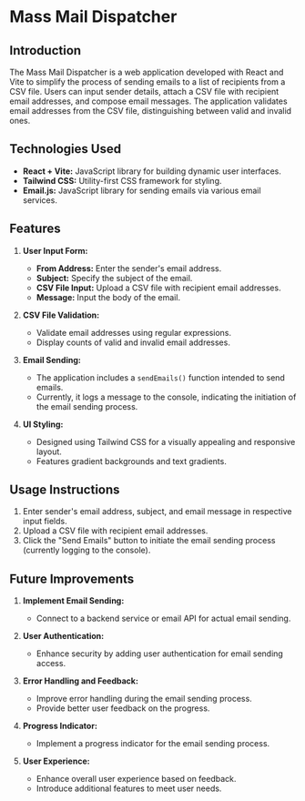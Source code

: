 # Mass Mail Dispatcher

## Introduction

The Mass Mail Dispatcher is a web application developed with React and Vite to simplify the process of sending emails to a list of recipients from a CSV file. Users can input sender details, attach a CSV file with recipient email addresses, and compose email messages. The application validates email addresses from the CSV file, distinguishing between valid and invalid ones.

## Technologies Used

- **React + Vite:** JavaScript library for building dynamic user interfaces.
- **Tailwind CSS:** Utility-first CSS framework for styling.
- **Email.js:** JavaScript library for sending emails via various email services.

## Features

1. **User Input Form:**
   - **From Address:** Enter the sender's email address.
   - **Subject:** Specify the subject of the email.
   - **CSV File Input:** Upload a CSV file with recipient email addresses.
   - **Message:** Input the body of the email.

2. **CSV File Validation:**
   - Validate email addresses using regular expressions.
   - Display counts of valid and invalid email addresses.

3. **Email Sending:**
   - The application includes a `sendEmails()` function intended to send emails.
   - Currently, it logs a message to the console, indicating the initiation of the email sending process.

4. **UI Styling:**
   - Designed using Tailwind CSS for a visually appealing and responsive layout.
   - Features gradient backgrounds and text gradients.

## Usage Instructions

1. Enter sender's email address, subject, and email message in respective input fields.
2. Upload a CSV file with recipient email addresses.
3. Click the "Send Emails" button to initiate the email sending process (currently logging to the console).

## Future Improvements

1. **Implement Email Sending:**
   - Connect to a backend service or email API for actual email sending.

2. **User Authentication:**
   - Enhance security by adding user authentication for email sending access.

3. **Error Handling and Feedback:**
   - Improve error handling during the email sending process.
   - Provide better user feedback on the progress.

4. **Progress Indicator:**
   - Implement a progress indicator for the email sending process.

5. **User Experience:**
   - Enhance overall user experience based on feedback.
   - Introduce additional features to meet user needs.


